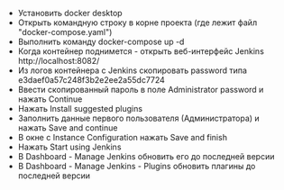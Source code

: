 - Установить docker desktop
- Открыть командную строку в корне проекта (где лежит файл "docker-compose.yaml")
- Выполнить команду docker-compose up -d
- Когда контейнер поднимется - открыть веб-интерфейс Jenkins http://localhost:8082/
- Из логов контейнера с Jenkins скопировать password типа e3daef0a57c248f3b2e2ee2a55dc7724
- Ввести скопированный пароль в поле Administrator password и нажать Continue
- Нажать Install suggested plugins
- Заполнить данные первого пользователя (Администратора) и нажать Save and continue
- В окне с Instance Configuration нажать Save and finish
- Нажать Start using Jenkins
- В Dashboard - Manage Jenkins обновить его до последней версии
- В Dashboard - Manage Jenkins - Plugins обновить плагины до последней версии